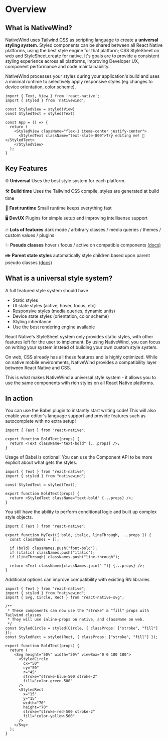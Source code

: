 # Overview

## What is NativeWind?

NativeWind uses [Tailwind CSS](https://tailwindcss.com) as scripting language to create a **universal styling system**. Styled components can be shared between all React Native platforms, using the best style engine for that platform; CSS StyleSheet on web and StyleSheet.create for native. It's goals are to provide a consistent styling experience across all platforms, improving Developer UX, component performance and code maintainability.

NativeWind processes your styles during your application's build and uses a minimal runtime to selectively apply responsive styles (eg changes to device orientation, color scheme).

```SnackPlayer name=Hello%20World
import { Text, View } from 'react-native';
import { styled } from 'nativewind';

const StyledView = styled(View)
const StyledText = styled(Text)

const App = () => {
  return (
    <StyledView className="flex-1 items-center justify-center">
      <StyledText className="text-slate-800">Try editing me! 🎉</StyledText>
    </StyledView>
  );
}
```

## Key Features

🌐 **Universal** Uses the best style system for each platform.

🛠️ **Build time** Uses the Tailwind CSS compile, styles are generated at build time

🚀 **Fast runtime** Small runtime keeps everything fast

🖥️ **DevUX** Plugins for simple setup and improving intellisense support

🔥 **Lots of features** dark mode / arbitrary classes / media queries / themes / custom values / plugins

✨ **Pseudo classes** hover / focus / active on compatible components [(docs)](../core-concepts/states#hover-focus-and-active)

👪 **Parent state styles** automatically style children based upon parent pseudo classes [(docs)](../core-concepts/states#hover-focus-and-active#styling-based-on-parent-state)

## What is a universal style system?

A full featured style system should have

- Static styles
- UI state styles (active, hover, focus, etc)
- Responsive styles (media queries, dynamic units)
- Device state styles (orientation, color scheme)
- Styling inheritance
- Use the best rendering engine available

React Native's StyleSheet system only provides static styles, with other features left for the user to implement. By using NativeWind, you can focus on writing your system instead of building your own custom style system.

On web, CSS already has all these features and is highly optimized. While on native mobile environments, NativeWind provides a compatibility layer between React Native and CSS.

This is what makes NativeWind a universal style system - it allows you to use the same components with rich styles on all React Native platforms.

## In action

You can use the Babel plugin to instantly start writing code! This will also enable your editor's language support and provide features such as autocomplete with no extra setup!

```tsx
import { Text } from "react-native";

export function BoldText(props) {
  return <Text className="text-bold" {...props} />;
}
```

Usage of Babel is optional! You can use the Component API to be more explicit about what gets the styles.

```tsx
import { Text } from "react-native";
import { styled } from "nativewind";

const StyledText = styled(Text);

export function BoldText(props) {
  return <StyledText className="text-bold" {...props} />;
}
```

You still have the ability to perform conditional logic and built up complex style objects.

```tsx
import { Text } from "react-native";

export function MyText({ bold, italic, lineThrough, ...props }) {
  const classNames = [];

  if (bold) classNames.push("font-bold");
  if (italic) classNames.push("italic");
  if (lineThrough) classNames.push("line-through");

  return <Text className={classNames.join(" ")} {...props} />;
}
```

Additional options can improve compatibility with existing RN libraries

```tsx
import { Text } from "react-native";
import { styled } from "nativewind";
import { Svg, Circle, Rect } from "react-native-svg";

/**
 * These components can now use the "stroke" & "fill" props with Tailwind classes
 * They will use inline-props on native, and className on web.
 */
const StyledCircle = styled(Circle, { classProps: ["stroke", "fill"] });
const StyledRect = styled(Rect, { classProps: ["stroke", "fill"] });

export function BoldText(props) {
  return (
    <Svg height="50%" width="50%" viewBox="0 0 100 100">
      <StyledCircle
        cx="50"
        cy="50"
        r="45"
        stroke="stroke-blue-500 stroke-2"
        fill="color-green-500"
      />
      <StyledRect
        x="15"
        y="15"
        width="70"
        height="70"
        stroke="stroke-red-500 stroke-2"
        fill="color-yellow-500"
      />
    </Svg>
  );
}
```
